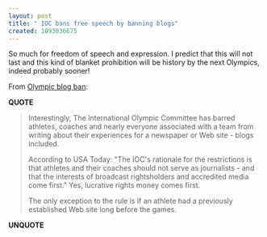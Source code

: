 ```yaml
---
layout: post
title: " IOC bans free speech by banning blogs"
created: 1093036675
---
```

So much for freedom of speech and expression.  I predict that this will not last and this kind of blanket prohibition will be history by the next Olympics, indeed probably sooner!

From <a href="http://www.nwfusion.com/weblogs/layer8/006035.html">Olympic blog ban</a>:
<p><strong>QUOTE</strong></p><blockquote>Interestingly, The International Olympic Committee has barred athletes, coaches and nearly everyone associated with a team from writing about their experiences for a newspaper or Web site - blogs included.

According to USA Today: "The IOC's rationale for the restrictions is that athletes and their coaches should not serve as journalists - and that the interests of broadcast rightsholders and accredited media come first." Yes, lucrative rights money comes first.

The only exception to the rule is if an athlete had a previously established Web site long before the games.</blockquote><p><strong>UNQUOTE</strong></p>

